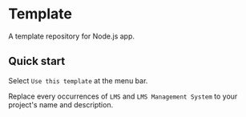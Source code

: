 # Template
A template repository for Node.js app.

## Quick start

Select `Use this template` at the menu bar.

Replace every occurrences of `LMS` and `LMS Management System` to your project's name and description.
